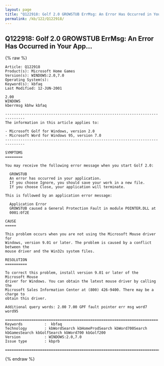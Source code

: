 ```yaml
---
layout: page
title: "Q122918: Golf 2.0 GROWSTUB ErrMsg: An Error Has Occurred in Your App..."
permalink: /kb/122/Q122918/
---
```


## Q122918: Golf 2.0 GROWSTUB ErrMsg: An Error Has Occurred in Your App...

{% raw %}

	Article: Q122918
	Product(s): Microsoft Home Games
	Version(s): WINDOWS:2.0,7.0
	Operating System(s): 
	Keyword(s): kbfaq
	Last Modified: 12-JUN-2001
	
	2.00
	WINDOWS
	kberrmsg kbhw kbfaq
	
	-------------------------------------------------------------------------------
	The information in this article applies to:
	
	- Microsoft Golf for Windows, version 2.0 
	- Microsoft Word for Windows 95, version 7.0 
	-------------------------------------------------------------------------------
	
	SYMPTOMS
	========
	
	You may receive the following error message when you start Golf 2.0:
	
	  GROWSTUB
	  An error has occurred in your application.
	  If you choose Ignore, you should save your work in a new file.
	  If you choose Close, your application will terminate.
	
	This is followed by an application error message:
	
	  Application Error
	  GROWSTUB caused a General Protection Fault in module POINTER.DLL at
	  0001:0f2E
	
	CAUSE
	=====
	
	This problem occurs when you are not using the Microsoft Mouse driver for
	Windows, version 9.01 or later. The problem is caused by a conflict between the
	mouse driver and the Win32s system files.
	
	RESOLUTION
	==========
	
	To correct this problem, install version 9.01 or later of the Microsoft Mouse
	driver for Windows. You can obtain the latest mouse driver by calling the
	Microsoft Sales Information Center at (800) 426-9400. There may be a charge to
	obtain this driver.
	
	Additional query words: 2.00 7.00 GPF fault pointer err msg word7 word95
	
	======================================================================
	Keywords          :  kbfaq
	Technology        : kbWordSearch kbHomeProdSearch kbWord700Search kbGamesSearch kbGolfSearch kbWord700 kbGolf200
	Version           : WINDOWS:2.0,7.0
	Issue type        : kbprb
	
	=============================================================================
	

{% endraw %}
